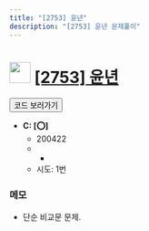```yaml
---
title: "[2753] 윤년"
description: "[2753] 윤년 문제풀이"
---
```

<h1><img src="https://doky.space/assets/icpclev/b4.svg" height="37px"> <a href="http://icpc.me/2753">[2753] 윤년</a></h1>

<a href="https://github.com/DokySp/acmicpc-practice/tree/master/2753"><button class="btn btn-info">코드 보러가기</button></a>

- **C: [:o:]**
  - 200422
  - -
  - 시도: 1번

### 메모
 - 단순 비교문 문제.
